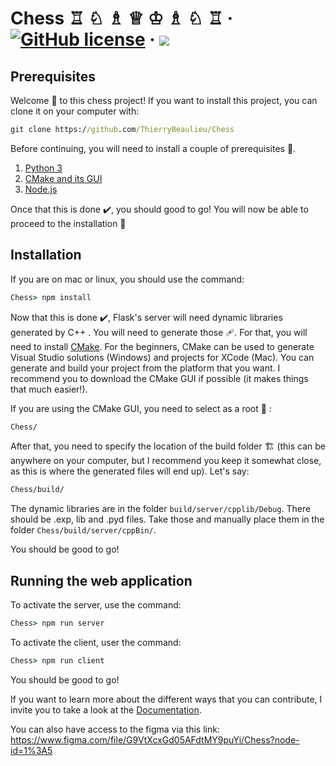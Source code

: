 # Chess ♖ ♘ ♗ ♕ ♔ ♗ ♘ ♖ &middot; [![GitHub license](https://badgen.net/badge/Lisence/MIT/blue)](https://github.com/ThierryBeaulieu/Chess/blob/master/LICENSE) &middot; <img src="https://badgen.net/badge/icon/Cross%20platform/blue?icon=awesome&label"/>

## Prerequisites

Welcome 👋 to this chess project! If you want to install this project, you can clone it on your computer with:

```bat
git clone https://github.com/ThierryBeaulieu/Chess
```

Before continuing, you will need to install a couple of prerequisites 📖. 

1. [Python 3](https://www.python.org/downloads/)
2. [CMake and its GUI](https://cmake.org/install/)
3. [Node.js](https://nodejs.org/en/download/)

Once that this is done ✔️, you should good to go! You will now be able to proceed to the installation 🚀

## Installation

If you are on mac or linux, you should use the command:
```bat
Chess> npm install
```

Now that this is done ✔️, Flask's server will need dynamic libraries generated by C++ . You will need to generate those 🩹. For that, you will need to install [CMake](https://cmake.org/install/). For the beginners, CMake can be used to generate Visual Studio solutions (Windows) and projects for XCode (Mac). You can generate and build your project from the platform that you want. I recommend you to download the CMake GUI if possible (it makes things that much easier!).

If you are using the CMake GUI, you need to select as a root 🌳 :

```bat
Chess/
```

After that, you need to specify the location of the build folder 🏗️ (this can be anywhere on your computer, but I recommend you keep it somewhat close, as this is where the generated files will end up). Let's say:

```bat
Chess/build/
```
The dynamic libraries are in the folder ```build/server/cpplib/Debug```. There should be .exp, lib and .pyd files. Take those and manually place them in the folder ```Chess/build/server/cppBin/```. 

You should be good to go!

## Running the web application

To activate the server, use the command:

```bat
Chess> npm run server
```

To activate the client, user the command:

```bat
Chess> npm run client
```
You should be good to go!

If you want to learn more about the different ways that you can contribute, I invite you to take a look at the [Documentation](https://github.com/ThierryBeaulieu/Chess/blob/dev/Documentation.md).

You can also have access to the figma via this link: https://www.figma.com/file/G9VtXcxGd05AFdtMY9puYi/Chess?node-id=1%3A5
